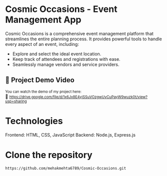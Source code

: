 # **Cosmic Occasions - Event Management App**

Cosmic Occasions is a comprehensive event management platform that streamlines the entire planning process. It provides powerful tools to handle every aspect of an event, including:
* Explore and select the ideal event location.
* Keep track of attendees and registrations with ease.
* Seamlessly manage vendors and service providers.

## 🎥 Project Demo Video

<small>You can watch the demo of my project here:</small>  
🔗 <small>https://drive.google.com/file/d/1x6Jx8E4yiSSuVOzgwUvCuPayW9wuzk0t/view?usp=sharing</small>
# Technologies
Frontend: HTML, CSS, JavaScript
Backend: Node.js, Express.js
# Clone the repository  
```bash
https://github.com/mehakmehta6789/Cosmic-Occasions.git

